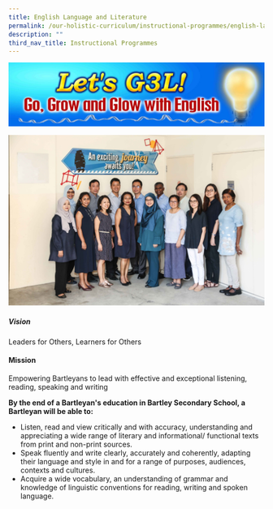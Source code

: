 ```yaml
---
title: English Language and Literature
permalink: /our-holistic-curriculum/instructional-programmes/english-language-and-literature
description: ""
third_nav_title: Instructional Programmes
---
```

![](/images/122.jpg)

![](/images/ENGLISH-Formal.jpg)

##### Vision <br>
Leaders for Others, Learners for Others

#### Mission <br> 
Empowering Bartleyans to lead with effective and exceptional listening, reading, speaking and writing 

**By the end of a Bartleyan's education in Bartley Secondary School, a Bartleyan will be able to:**

* Listen, read and view critically and with accuracy, understanding and appreciating a wide range of literary and informational/ functional texts from print and non-print sources. 
* Speak fluently and write clearly, accurately and coherently, adapting their language and style in and for a range of purposes, audiences, contexts and cultures. 
* Acquire a wide vocabulary, an understanding of grammar and knowledge of linguistic conventions for reading, writing and spoken language. 